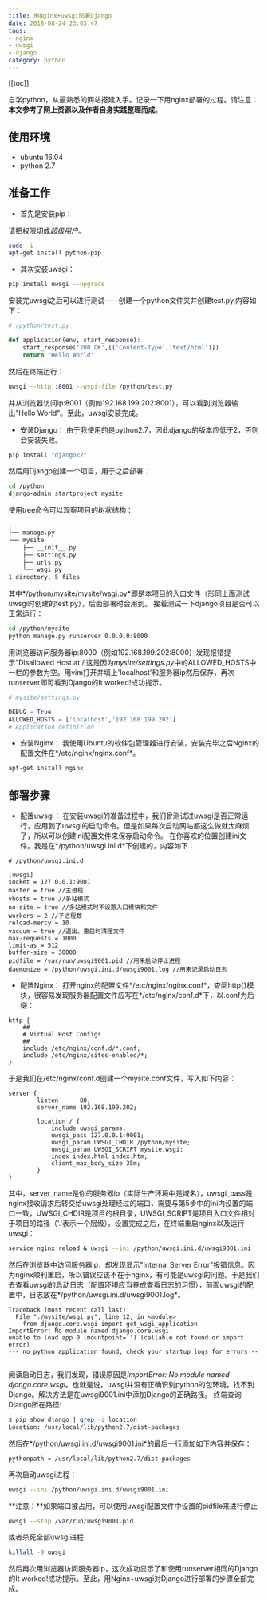 ```yaml
---
title: 用Nginx+uwsgi部署Django
date: 2018-08-24 23:03:47
tags: 
- nginx
- uwsgi
- django
category: python
---
```

<!-- more -->
[[toc]]

自学python，从最熟悉的网站搭建入手。记录一下用nginx部署的过程。请注意：**本文参考了网上资源以及作者自身实践整理而成**。

## 使用环境
* ubuntu 16.04
* python 2.7

## 准备工作
* 首先是安装pip：

请把权限切成*超级用户*。

```sh
sudo -i  
apt-get install python-pip 
```
* 其次安装uwsgi：

```sh
pip install uwsgi --upgrade  
```
安装完uwsgi之后可以进行测试——创建一个python文件夹并创建test.py,内容如下：

```python
# /python/test.py

def application(env, start_response):
    start_response('200 OK',[('Content-Type','text/html')])
    return "Hello World" 
```
然后在终端运行：

```sh
uwsgi --http :8001 --wsgi-file /python/test.py 
```
并从浏览器访问ip:8001（例如192.168.199.202:8001），可以看到浏览器输出"Hello World"。至此，uwsgi安装完成。
* 安装Django：
由于我使用的是python2.7，因此django的版本应低于2，否则会安装失败。

```sh
pip install "django<2" 
```
然后用Django创建一个项目，用于之后部署：

```sh
cd /python
django-admin startproject mysite 
```
使用tree命令可以观察项目的树状结构：

```sh
.
├── manage.py
└── mysite
    ├── __init__.py
    ├── settings.py
    ├── urls.py
    └── wsgi.py
1 directory, 5 files 
```
其中*/python/mysite/mysite/wsgi.py*即是本项目的入口文件（形同上面测试uwsgi时创建的test.py），后面部署时会用到。 接着测试一下django项目是否可以正常运行：

```sh
cd /python/mysite
python manage.py runserver 0.0.0.0:8000 
```
用浏览器访问服务器ip:8000（例如192.168.199.202:8000）发现报错提示"Disallowed Host at /,这是因为*mysite/settings.py*中的ALLOWED_HOSTS中一栏的参数为空。用vim打开并填上'localhost'和服务器ip然后保存，再次runserver即可看到Django的It worked!成功提示。

```python
# mysite/settings.py

DEBUG = True
ALLOWED_HOSTS = ['localhost','192.168.199.202']
# Application definition 
```
* 安装Nginx：
我使用Ubuntu的软件包管理器进行安装，安装完毕之后Nginx的配置文件在*/etc/nginx/nginx.conf*。

```sh
apt-get install nginx 
```

## 部署步骤 
* 配置uwsgi：
在安装uwsgi的准备过程中，我们曾测试过uwsgi是否正常运行，应用到了uwsgi的启动命令。但是如果每次启动网站都这么做就太麻烦了，所以可以创建ini配置文件来保存启动命令。
在你喜欢的位置创建ini文件。我是在*/python/uwsgi.ini.d*下创建的，内容如下：

```vim
# /python/uwsgi.ini.d 

[uwsgi]
socket = 127.0.0.1:9001
master = true //主进程
vhosts = true //多站模式
no-site = true //多站模式时不设置入口模块和文件
workers = 2 //子进程数
reload-mercy = 10
vacuum = true //退出、重启时清理文件
max-requests = 1000
limit-as = 512
buffer-size = 30000
pidfile = /var/run/uwsgi9001.pid //用来启动停止进程
daemonize = /python/uwsgi.ini.d/uwsgi9001.log //用来记录启动日志 
```
* 配置Nginx：
打开nginx的配置文件*/etc/nginx/nginx.conf*，查阅http{}模块，很容易发现服务器配置文件应写在*/etc/nginx/conf.d*下，以.conf为后缀：

```nginx
http {
    ##
    # Virtual Host Configs
    ##
    include /etc/nginx/conf.d/*.conf;
    include /etc/nginx/sites-enabled/*;
} 
```
于是我们在/etc/nginx/conf.d创建一个mysite.conf文件，写入如下内容：

```nginx
server {
        listen      80;
        server_name 192.168.199.202;
 
        location / {
            include uwsgi_params;
            uwsgi_pass 127.0.0.1:9001;
            uwsgi_param UWSGI_CHDIR /python/mysite;
            uwsgi_param UWSGI_SCRIPT mysite.wsgi;
            index index.html index.htm;
            client_max_body_size 35m;
        }
} 
```
其中，server_name是你的服务器ip（实际生产环境中是域名），uwsgi_pass是nginx接收请求后转交给uwsgi处理经过的端口，需要与第5步中的ini内设置的端口一致，UWSGI_CHDIR是项目的根目录，UWSGI_SCRIPT是项目入口文件相对于项目的路径（'.'表示一个层级）。设置完成之后，在终端重启nginx以及运行uwsgi：

```sh
service nginx reload & uwsgi --ini /python/uwsgi.ini.d/uwsgi9001.ini 
```
然后在浏览器中访问服务器ip，却发现显示"Internal Server Error"报错信息。因为nginx顺利重启，所以错误应该不在于nginx，有可能是uwsgi的问题。于是我们去查看uwsgi的启动日志（配置环境应当养成查看日志的习惯），前面uwsgi的配置中，日志放在*/python/uwsgi.ini.d/uwsgi9001.log*。

```vim
Traceback (most recent call last):
  File "./mysite/wsgi.py", line 12, in <module>
    from django.core.wsgi import get_wsgi_application
ImportError: No module named django.core.wsgi
unable to load app 0 (mountpoint='') (callable not found or import error)
--- no python application found, check your startup logs for errors --- 
```
阅读启动日志，我们发现，错误原因是*ImportError: No module named django.core.wsgi*。也就是说，uwsgi并没有正确识别python的包环境，找不到Django。解决方法是在uwsgi9001.ini中添加Django的正确路径。
终端查询Django所在路径:

```sh
$ pip show django | grep -i location
Location: /usr/local/lib/python2.7/dist-packages 
```
然后在*/python/uwsgi.ini.d/uwsgi9001.ini*的最后一行添加如下内容并保存：

```vim
pythonpath = /usr/local/lib/python2.7/dist-packages 
```
再次启动uwsgi进程：

```sh
uwsgi --ini /python/uwsgi.ini.d/uwsgi9001.ini 
```
**注意：**如果端口被占用，可以使用uwsgi配置文件中设置的pidfile来进行停止

```sh
uwsgi --stop /var/run/uwsgi9001.pid  
```
或者杀死全部uwsgi进程

```sh
killall -9 uwsgi 
```
然后再次用浏览器访问服务器ip，这次成功显示了和使用runserver相同的Django的It worked!成功提示。至此，用Nginx+uwsgi对Django进行部署的步骤全部完成。
